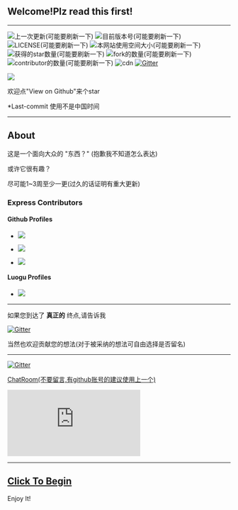## Welcome!Plz read this first!
--------

![上一次更新(可能要刷新一下)](https://img.shields.io/github/last-commit/it-is-interesting/it-is-interesting.github.io.svg)
![目前版本号(可能要刷新一下)](https://img.shields.io/github/v/release/it-is-interesting/it-is-interesting.github.io.svg)
![LICENSE(可能要刷新一下)](https://img.shields.io/github/license/it-is-interesting/it-is-interesting.github.io)
![本网站使用空间大小(可能要刷新一下)](https://img.shields.io/github/repo-size/it-is-interesting/it-is-interesting.github.io?logo=UserUnknown)
![获得的star数量(可能要刷新一下)](https://img.shields.io/github/stars/it-is-interesting/it-is-interesting.github.io.svg)
![fork的数量(可能要刷新一下)](https://img.shields.io/github/forks/it-is-interesting/it-is-interesting.github.io)
![contributor的数量(可能要刷新一下)](https://img.shields.io/github/contributors/it-is-interesting/it-is-interesting.github.io)
![cdn](https://data.jsdelivr.com/v1/package/gh/it-is-interesting/it-is-interesting.github.io/badge?style=rounded)
[![Gitter](https://badges.gitter.im/it-is-interesting-github-io/community.svg)](https://gitter.im/it-is-interesting-github-io/community?utm_source=badge&utm_medium=badge&utm_campaign=pr-badge)

![](https://camo.githubusercontent.com/31ac3f0ce805dc34a29b615131caa26cbf4dc127/68747470733a2f2f696d672e736869656c64732e696f2f62616467652f62726f777365722d2532306368726f6d6525323025374325323066697265666f782532302537432532306f706572612532302537432532307361666172692532302537432532306965253230253345253344253230392d6c69676874677265792e737667)

欢迎点"View on Github"来个star

*Last-commit 使用不是中国时间

-------

## About

这是一个面向大众的 "东西？" (抱歉我不知道怎么表达)

或许它很有趣？

尽可能1~3周至少一更(过久的话证明有重大更新)

### Express Contributors

#### Github Profiles

- [![](https://avatars0.githubusercontent.com/u/33767256?s=460&u=3df752f065aeb97d342016bf6433bb3bc5f29d3e&v=4)](https://github.com/Xecades)

- [![](https://avatars3.githubusercontent.com/u/50734786?s=400&v=4)](https://github.com/0bobzzz)

- [![](https://avatars3.githubusercontent.com/u/63380578?s=400&v=4)](https://github.com/carrot-king07)

#### Luogu Profiles

- [![](https://cdn.luogu.com.cn/upload/usericon/305379.png)](https://www.luogu.com.cn/user/305379)

-------

如果您到达了
**真正的**
终点,请告诉我

[![Gitter](https://badges.gitter.im/it-is-interesting-github-io/community.svg)](https://gitter.im/it-is-interesting-github-io/community?utm_source=badge&utm_medium=badge&utm_campaign=pr-badge)

当然也欢迎贡献您的想法(对于被采纳的想法可自由选择是否留名)

-------

[![Gitter](https://badges.gitter.im/it-is-interesting-github-io/community.svg)](https://gitter.im/it-is-interesting-github-io/community?utm_source=badge&utm_medium=badge&utm_campaign=pr-badge)

[ChatRoom(不要留言,有github账号的建议使用上一个)](https://hack.chat/?it-is-interesting)


![](https://www.hit-counts.com/counter.php?t=MTQ0NjY1MA)

--------

## [Click To Begin](https://it-is-interesting.github.io/mystery/)

Enjoy It!
